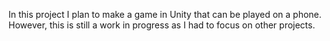 In this project I plan to make a game in Unity that can be played on a phone.
However, this is still a work in progress as I had to focus on other projects.
